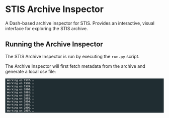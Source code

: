 # STIS Archive Inspector
A Dash-based archive inspector for STIS. Provides an interactive, visual interface for exploring the STIS archive.

## Running the Archive Inspector

The STIS Archive Inspector is run by executing the `run.py` script.

The Archive Inspector will first fetch metadata from the archive and generate a local csv file:

![](docs/fetch.png)

